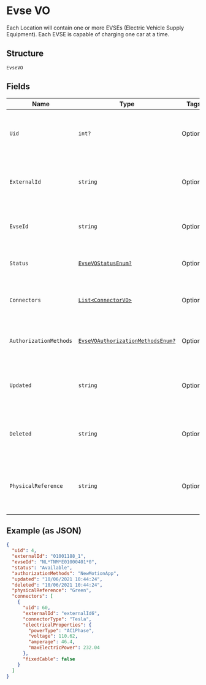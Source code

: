 
# Evse VO

Each Location will contain one or more EVSEs (Electric Vehicle Supply Equipment). Each EVSE is capable of charging one car at a time.

## Structure

`EvseVO`

## Fields

| Name | Type | Tags | Description |
|  --- | --- | --- | --- |
| `Uid` | `int?` | Optional | Internal identifier used to refer to single individual  EVSE unit. |
| `ExternalId` | `string` | Optional | Identifier of the Evse as given by the Operator, unique for that Operator |
| `EvseId` | `string` | Optional | Standard EVSEId identifier (ISO-IEC-15118) |
| `Status` | [`EvseVOStatusEnum?`](../../doc/models/evse-vo-status-enum.md) | Optional | The current status of the EVSE units availability |
| `Connectors` | [`List<ConnectorVO>`](../../doc/models/connector-vo.md) | Optional | List of all connectors available on this EVSE unit. |
| `AuthorizationMethods` | [`EvseVOAuthorizationMethodsEnum?`](../../doc/models/evse-vo-authorization-methods-enum.md) | Optional | Methods that can be used to Authorize sessions on this EVSE |
| `Updated` | `string` | Optional | ISO8601-compliant UTC datetime of the last update of the EVSE |
| `Deleted` | `string` | Optional | optional  ISO8601-compliant UTC deletion timestamp of the Evse |
| `PhysicalReference` | `string` | Optional | An optional number/string printed on the outside of the EVSE for visual identification |

## Example (as JSON)

```json
{
  "uid": 4,
  "externalId": "01001188_1",
  "evseId": "NL*TNM*E01000401*0",
  "status": "Available",
  "authorizationMethods": "NewMotionApp",
  "updated": "10/06/2021 10:44:24",
  "deleted": "10/06/2021 10:44:24",
  "physicalReference": "Green",
  "connectors": [
    {
      "uid": 60,
      "externalId": "externalId6",
      "connectorType": "Tesla",
      "electricalProperties": {
        "powerType": "AC1Phase",
        "voltage": 110.62,
        "amperage": 46.4,
        "maxElectricPower": 232.04
      },
      "fixedCable": false
    }
  ]
}
```

